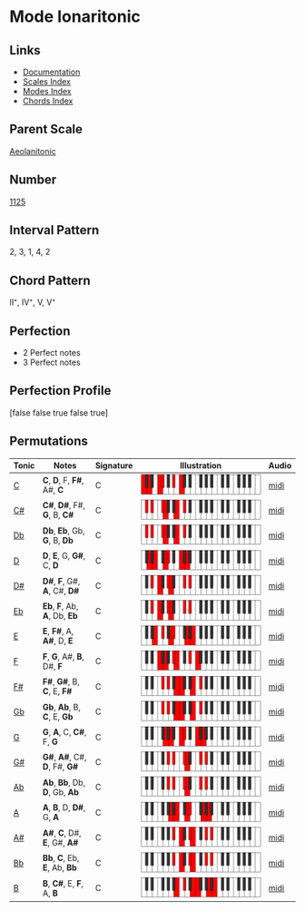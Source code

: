 # Mode Ionaritonic

## Links

- [Documentation](index.md)
- [Scales Index](Scales.md)
- [Modes Index](Modes.md)
- [Chords Index](Chords.md)

## Parent Scale

[Aeolanitonic](ScaleAeolanitonic.md)

## Number

[1125](https://ianring.com/musictheory/scales/1125)

## Interval Pattern

2, 3, 1, 4, 2

## Chord Pattern

II⁺, IV⁺, V, V⁺

## Perfection

- 2 Perfect notes
- 3 Perfect notes

## Perfection Profile

[false false true false true]

## Permutations

| Tonic | Notes | Signature | Illustration | Audio |
|-------|-------|-----------|--------------|-------|
| [C](ModeCNaturalIonaritonic.md) | **C**, **D**, F, **F#**, A#, **C** | C | ![CNaturalIonaritonic](ModeCNaturalIonaritonic.png) | [midi](https://github.com/edipermadi/music/blob/main/docs/ModeCNaturalIonaritonic.mid?raw=true) |
| [C#](ModeCSharpIonaritonic.md) | **C#**, **D#**, F#, **G**, B, **C#** | C | ![CSharpIonaritonic](ModeCSharpIonaritonic.png) | [midi](https://github.com/edipermadi/music/blob/main/docs/ModeCSharpIonaritonic.mid?raw=true) |
| [Db](ModeDFlatIonaritonic.md) | **Db**, **Eb**, Gb, **G**, B, **Db** | C | ![DFlatIonaritonic](ModeDFlatIonaritonic.png) | [midi](https://github.com/edipermadi/music/blob/main/docs/ModeDFlatIonaritonic.mid?raw=true) |
| [D](ModeDNaturalIonaritonic.md) | **D**, **E**, G, **G#**, C, **D** | C | ![DNaturalIonaritonic](ModeDNaturalIonaritonic.png) | [midi](https://github.com/edipermadi/music/blob/main/docs/ModeDNaturalIonaritonic.mid?raw=true) |
| [D#](ModeDSharpIonaritonic.md) | **D#**, **F**, G#, **A**, C#, **D#** | C | ![DSharpIonaritonic](ModeDSharpIonaritonic.png) | [midi](https://github.com/edipermadi/music/blob/main/docs/ModeDSharpIonaritonic.mid?raw=true) |
| [Eb](ModeEFlatIonaritonic.md) | **Eb**, **F**, Ab, **A**, Db, **Eb** | C | ![EFlatIonaritonic](ModeEFlatIonaritonic.png) | [midi](https://github.com/edipermadi/music/blob/main/docs/ModeEFlatIonaritonic.mid?raw=true) |
| [E](ModeENaturalIonaritonic.md) | **E**, **F#**, A, **A#**, D, **E** | C | ![ENaturalIonaritonic](ModeENaturalIonaritonic.png) | [midi](https://github.com/edipermadi/music/blob/main/docs/ModeENaturalIonaritonic.mid?raw=true) |
| [F](ModeFNaturalIonaritonic.md) | **F**, **G**, A#, **B**, D#, **F** | C | ![FNaturalIonaritonic](ModeFNaturalIonaritonic.png) | [midi](https://github.com/edipermadi/music/blob/main/docs/ModeFNaturalIonaritonic.mid?raw=true) |
| [F#](ModeFSharpIonaritonic.md) | **F#**, **G#**, B, **C**, E, **F#** | C | ![FSharpIonaritonic](ModeFSharpIonaritonic.png) | [midi](https://github.com/edipermadi/music/blob/main/docs/ModeFSharpIonaritonic.mid?raw=true) |
| [Gb](ModeGFlatIonaritonic.md) | **Gb**, **Ab**, B, **C**, E, **Gb** | C | ![GFlatIonaritonic](ModeGFlatIonaritonic.png) | [midi](https://github.com/edipermadi/music/blob/main/docs/ModeGFlatIonaritonic.mid?raw=true) |
| [G](ModeGNaturalIonaritonic.md) | **G**, **A**, C, **C#**, F, **G** | C | ![GNaturalIonaritonic](ModeGNaturalIonaritonic.png) | [midi](https://github.com/edipermadi/music/blob/main/docs/ModeGNaturalIonaritonic.mid?raw=true) |
| [G#](ModeGSharpIonaritonic.md) | **G#**, **A#**, C#, **D**, F#, **G#** | C | ![GSharpIonaritonic](ModeGSharpIonaritonic.png) | [midi](https://github.com/edipermadi/music/blob/main/docs/ModeGSharpIonaritonic.mid?raw=true) |
| [Ab](ModeAFlatIonaritonic.md) | **Ab**, **Bb**, Db, **D**, Gb, **Ab** | C | ![AFlatIonaritonic](ModeAFlatIonaritonic.png) | [midi](https://github.com/edipermadi/music/blob/main/docs/ModeAFlatIonaritonic.mid?raw=true) |
| [A](ModeANaturalIonaritonic.md) | **A**, **B**, D, **D#**, G, **A** | C | ![ANaturalIonaritonic](ModeANaturalIonaritonic.png) | [midi](https://github.com/edipermadi/music/blob/main/docs/ModeANaturalIonaritonic.mid?raw=true) |
| [A#](ModeASharpIonaritonic.md) | **A#**, **C**, D#, **E**, G#, **A#** | C | ![ASharpIonaritonic](ModeASharpIonaritonic.png) | [midi](https://github.com/edipermadi/music/blob/main/docs/ModeASharpIonaritonic.mid?raw=true) |
| [Bb](ModeBFlatIonaritonic.md) | **Bb**, **C**, Eb, **E**, Ab, **Bb** | C | ![BFlatIonaritonic](ModeBFlatIonaritonic.png) | [midi](https://github.com/edipermadi/music/blob/main/docs/ModeBFlatIonaritonic.mid?raw=true) |
| [B](ModeBNaturalIonaritonic.md) | **B**, **C#**, E, **F**, A, **B** | C | ![BNaturalIonaritonic](ModeBNaturalIonaritonic.png) | [midi](https://github.com/edipermadi/music/blob/main/docs/ModeBNaturalIonaritonic.mid?raw=true) |
